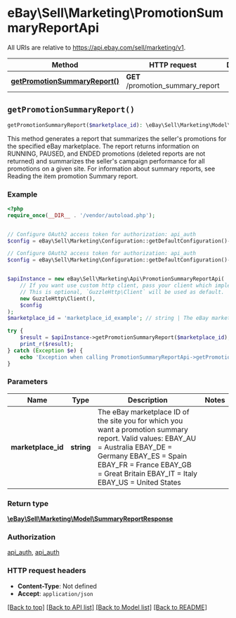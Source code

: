# eBay\Sell\Marketing\PromotionSummaryReportApi

All URIs are relative to https://api.ebay.com/sell/marketing/v1.

Method | HTTP request | Description
------------- | ------------- | -------------
[**getPromotionSummaryReport()**](PromotionSummaryReportApi.md#getPromotionSummaryReport) | **GET** /promotion_summary_report | 


## `getPromotionSummaryReport()`

```php
getPromotionSummaryReport($marketplace_id): \eBay\Sell\Marketing\Model\SummaryReportResponse
```



This method generates a report that summarizes the seller's promotions for the specified eBay marketplace. The report returns information on RUNNING, PAUSED, and ENDED promotions (deleted reports are not returned) and summarizes the seller's campaign performance for all promotions on a given site. For information about summary reports, see Reading the item promotion Summary report.

### Example

```php
<?php
require_once(__DIR__ . '/vendor/autoload.php');


// Configure OAuth2 access token for authorization: api_auth
$config = eBay\Sell\Marketing\Configuration::getDefaultConfiguration()->setAccessToken('YOUR_ACCESS_TOKEN');

// Configure OAuth2 access token for authorization: api_auth
$config = eBay\Sell\Marketing\Configuration::getDefaultConfiguration()->setAccessToken('YOUR_ACCESS_TOKEN');


$apiInstance = new eBay\Sell\Marketing\Api\PromotionSummaryReportApi(
    // If you want use custom http client, pass your client which implements `GuzzleHttp\ClientInterface`.
    // This is optional, `GuzzleHttp\Client` will be used as default.
    new GuzzleHttp\Client(),
    $config
);
$marketplace_id = 'marketplace_id_example'; // string | The eBay marketplace ID of the site you for which you want a promotion summary report. Valid values: EBAY_AU = Australia EBAY_DE = Germany EBAY_ES = Spain EBAY_FR = France EBAY_GB = Great Britain EBAY_IT = Italy EBAY_US = United States

try {
    $result = $apiInstance->getPromotionSummaryReport($marketplace_id);
    print_r($result);
} catch (Exception $e) {
    echo 'Exception when calling PromotionSummaryReportApi->getPromotionSummaryReport: ', $e->getMessage(), PHP_EOL;
}
```

### Parameters

Name | Type | Description  | Notes
------------- | ------------- | ------------- | -------------
 **marketplace_id** | **string**| The eBay marketplace ID of the site you for which you want a promotion summary report. Valid values: EBAY_AU &#x3D; Australia EBAY_DE &#x3D; Germany EBAY_ES &#x3D; Spain EBAY_FR &#x3D; France EBAY_GB &#x3D; Great Britain EBAY_IT &#x3D; Italy EBAY_US &#x3D; United States |

### Return type

[**\eBay\Sell\Marketing\Model\SummaryReportResponse**](../Model/SummaryReportResponse.md)

### Authorization

[api_auth](../../README.md#api_auth), [api_auth](../../README.md#api_auth)

### HTTP request headers

- **Content-Type**: Not defined
- **Accept**: `application/json`

[[Back to top]](#) [[Back to API list]](../../README.md#endpoints)
[[Back to Model list]](../../README.md#models)
[[Back to README]](../../README.md)
